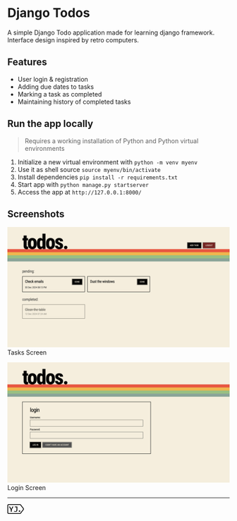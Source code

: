 # Django Todos

A simple Django Todo application made for learning django framework. \
Interface design inspired by retro computers.

## Features
- User login & registration
- Adding due dates to tasks
- Marking a task as completed
- Maintaining history of completed tasks

## Run the app locally
> Requires a working installation of Python and Python virtual environments
1. Initialize a new virtual environment with `python -m venv myenv`
2. Use it as shell source `source myenv/bin/activate`
3. Install dependencies `pip install -r requirements.txt`
4. Start app with `python manage.py startserver`
5. Access the app at `http://127.0.0.1:8000/`

## Screenshots
![Tasks Screen](docs/tasks-screen.png)
Tasks Screen

![Login Screen](docs/login-screen.png)
Login Screen


---

<a href="https://yashjawale.github.io/" target="_blank"><img style="height: 22px;" src="https://raw.githubusercontent.com/yashjawale/.github/main/docs/logo.svg" alt="Yash Jawale"/></a>

